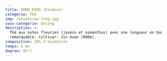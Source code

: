 ```yaml
---
title: DONG DING (Formose)
categorie: Thé
img: /assets/wu-long.jpg
sous-categorie: Oolong
description: >-
  Thé aux notes fleuries (jasmin et osmanthus) avec une longueur en bouche
  remarquable. Cultivar: Jin Xuan (800m). 
composition: 20% d'oxydation
temps: 5 mn
degree: 95°C
---
```


